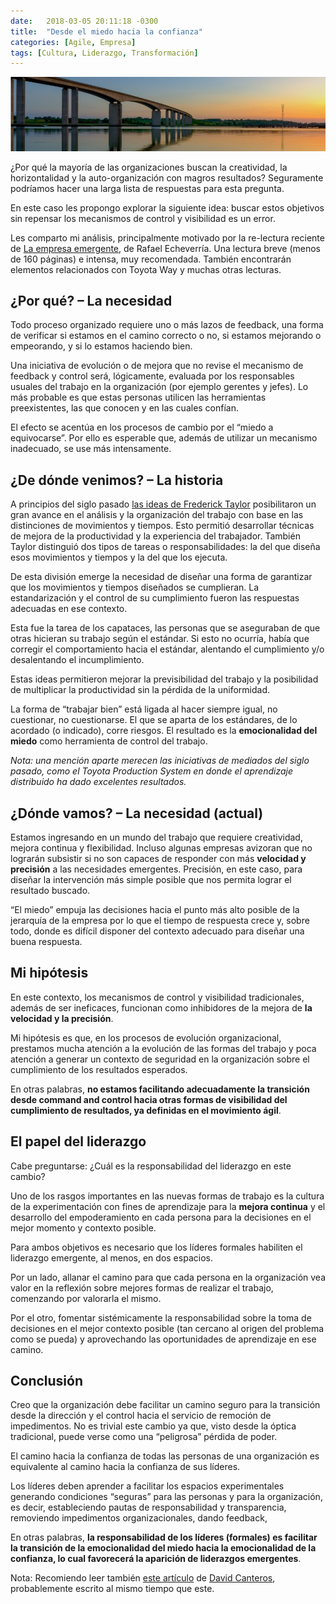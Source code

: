 ```yaml
---
date:   2018-03-05 20:11:18 -0300
title:  "Desde el miedo hacia la confianza"
categories: [Agile, Empresa]
tags: [Cultura, Liderazgo, Transformación]
---
```


![Puente sobre aguas calmas y atardecer](/assets/posts/2018-03-05-desde-el-miedo-hacia-la-confianza-1.jpg "Desde el miedo hacia la confianza")

¿Por qué la mayoría de las organizaciones buscan la creatividad, la horizontalidad y la auto-organización con magros resultados? Seguramente podríamos hacer una larga lista de respuestas para esta pregunta.

En este caso les propongo explorar la siguiente idea: buscar estos objetivos sin repensar los mecanismos de control y visibilidad es un error.

Les comparto mi análisis, principalmente motivado por la re-lectura reciente de [La empresa emergente](https://books.google.com.ar/books?id=u6j5GhITAOwC), de Rafael Echeverría. Una lectura breve (menos de 160 páginas) e intensa, muy recomendada. También encontrarán elementos relacionados con Toyota Way y muchas otras lecturas.

## ¿Por qué? – La necesidad

Todo proceso organizado requiere uno o más lazos de feedback, una forma de verificar si estamos en el camino correcto o no, si estamos mejorando o empeorando, y si lo estamos haciendo bien.

Una iniciativa de evolución o de mejora que no revise el mecanismo de feedback y control será, lógicamente, evaluada por los responsables usuales del trabajo en la organización (por ejemplo gerentes y jefes). Lo más probable es que estas personas utilicen las herramientas preexistentes, las que conocen y en las cuales confían.

El efecto se acentúa en los procesos de cambio por el “miedo a equivocarse”. Por ello es esperable que, además de utilizar un mecanismo inadecuado, se use más intensamente.

## ¿De dónde venimos? – La historia

A principios del siglo pasado [las ideas de Frederick Taylor](https://es.wikipedia.org/wiki/Taylorismo) posibilitaron un gran avance en el análisis y la organización del trabajo con base en las distinciones de movimientos y tiempos. Esto permitió desarrollar técnicas de mejora de la productividad y la experiencia del trabajador. También Taylor distinguió dos tipos de tareas o responsabilidades: la del que diseña esos movimientos y tiempos y la del que los ejecuta.

De esta división emerge la necesidad de diseñar una forma de garantizar que los movimientos y tiempos diseñados se cumplieran. La estandarización y el control de su cumplimiento fueron las respuestas adecuadas en ese contexto.

Esta fue la tarea de los capataces, las personas que se aseguraban de que otras hicieran su trabajo según el estándar. Si esto no ocurría, había que corregir el comportamiento hacia el estándar, alentando el cumplimiento y/o desalentando el incumplimiento.

Estas ideas permitieron mejorar la previsibilidad del trabajo y la posibilidad de multiplicar la productividad sin la pérdida de la uniformidad.

La forma de “trabajar bien” está ligada al hacer siempre igual, no cuestionar, no cuestionarse. El que se aparta de los estándares, de lo acordado (o indicado), corre riesgos. El resultado es la **emocionalidad del miedo** como herramienta de control del trabajo.

*Nota: una mención aparte merecen las iniciativas de mediados del siglo pasado, como el Toyota Production System en donde el aprendizaje distribuido ha dado excelentes resultados.*

## ¿Dónde vamos? – La necesidad (actual)

Estamos ingresando en un mundo del trabajo que requiere creatividad, mejora continua y flexibilidad. Incluso algunas empresas avizoran que no lograrán subsistir si no son capaces de responder con más **velocidad y precisión** a las necesidades emergentes. Precisión, en este caso, para diseñar la intervención más simple posible que nos permita lograr el resultado buscado.

“El miedo” empuja las decisiones hacia el punto más alto posible de la jerarquía de la empresa por lo que el tiempo de respuesta crece y, sobre todo, donde es difícil disponer del contexto adecuado para diseñar una buena respuesta.

## Mi hipótesis

En este contexto, los mecanismos de control y visibilidad tradicionales, además de ser ineficaces, funcionan como inhibidores de la mejora de **la velocidad y la precisión**.

Mi hipótesis es que, en los procesos de evolución organizacional, prestamos mucha atención a la evolución de las formas del trabajo y poca atención a generar un contexto de seguridad en la organización sobre el cumplimiento de los resultados esperados.

En otras palabras, **no estamos facilitando adecuadamente la transición desde command and control hacia otras formas de visibilidad del cumplimiento de resultados, ya definidas en el movimiento ágil**.

## El papel del liderazgo

Cabe preguntarse: ¿Cuál es la responsabilidad del liderazgo en este cambio?

Uno de los rasgos importantes en las nuevas formas de trabajo es la cultura de la experimentación con fines de aprendizaje para la **mejora continua** y el desarrollo del empoderamiento en cada persona para la decisiones en el mejor momento y contexto posible.

Para ambos objetivos es necesario que los líderes formales habiliten el liderazgo emergente, al menos, en dos espacios.

Por un lado, allanar el camino para que cada persona en la organización vea valor en la reflexión sobre mejores formas de realizar el trabajo, comenzando por valorarla el mismo.

Por el otro, fomentar sistémicamente la responsabilidad sobre la toma de decisiones en el mejor contexto posible (tan cercano al origen del problema como se pueda) y aprovechando las oportunidades de aprendizaje en ese camino.

## Conclusión

Creo que la organización debe facilitar un camino seguro para la transición desde la dirección y el control hacia el servicio de remoción de impedimentos. No es trivial este cambio ya que, visto desde la óptica tradicional, puede verse como una “peligrosa” pérdida de poder.

El camino hacia la confianza de todas las personas de una organización es equivalente al camino hacia la confianza de sus líderes.

Los líderes deben aprender a facilitar los espacios experimentales generando condiciones “seguras” para las personas y para la organización, es decir, estableciendo pautas de responsabilidad y transparencia, removiendo impedimentos organizacionales, dando feedback,

En otras palabras, **la responsabilidad de los líderes (formales) es facilitar la transición de la emocionalidad del miedo hacia la emocionalidad de la confianza, lo cual favorecerá la aparición de liderazgos emergentes**.

Nota: Recomiendo leer también [este artículo](https://medium.com/goteo/liderazgo-y-sentido-de-supervivencia-7ebf0f55f5e2) de [David Canteros](https://twitter.com/canterosdavid), probablemente escrito al mismo tiempo que este.
